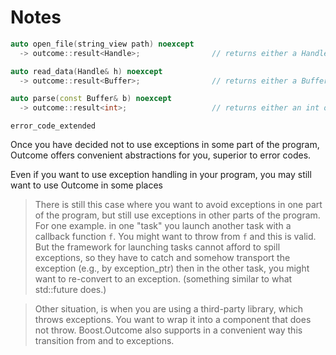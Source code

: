 
# Notes


```c++
auto open_file(string_view path) noexcept
  -> outcome::result<Handle>;                // returns either a Handle or error_code_extended

auto read_data(Handle& h) noexcept
  -> outcome::result<Buffer>;                // returns either a Buffer or error_code_extended

auto parse(const Buffer& b) noexcept
  -> outcome::result<int>;                   // returns either an int or error_code_extended
```

`error_code_extended`

Once you have decided not to use exceptions in some part of the program,
Outcome offers convenient abstractions for you, superior to error codes.

Even if you want to use exception handling in your program, you may still want
to use Outcome in some places


> There is still this case where you want to avoid exceptions in one part of
> the program, but still use exceptions in other parts of the program. For
> one example. in one "task" you launch another task with a callback
> function `f`. You might want to throw from `f` and this is valid. But the
> framework for launching tasks cannot afford to spill exceptions, so they
> have to catch and somehow transport the exception (e.g., by exception_ptr)
> then in the other task, you might want to re-convert to an exception.
> (something similar to what std::future does.) 

> Other situation, is when you are using a third-party library, which throws
> exceptions. You want to wrap it into a component that does not throw.
> Boost.Outcome also supports in a convenient way this transition from and
> to exceptions. 
